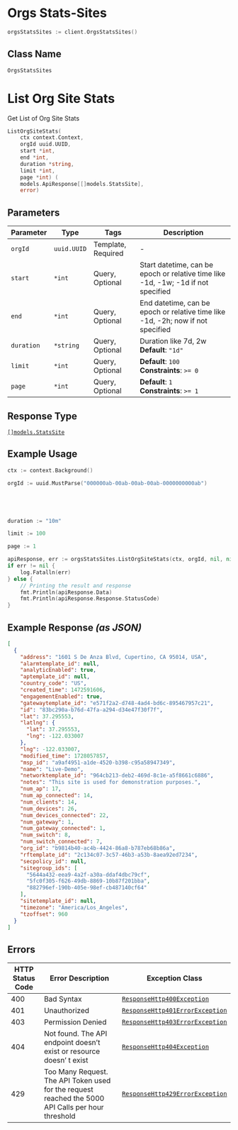# Orgs Stats-Sites

```go
orgsStatsSites := client.OrgsStatsSites()
```

## Class Name

`OrgsStatsSites`


# List Org Site Stats

Get List of Org Site Stats

```go
ListOrgSiteStats(
    ctx context.Context,
    orgId uuid.UUID,
    start *int,
    end *int,
    duration *string,
    limit *int,
    page *int) (
    models.ApiResponse[[]models.StatsSite],
    error)
```

## Parameters

| Parameter | Type | Tags | Description |
|  --- | --- | --- | --- |
| `orgId` | `uuid.UUID` | Template, Required | - |
| `start` | `*int` | Query, Optional | Start datetime, can be epoch or relative time like -1d, -1w; -1d if not specified |
| `end` | `*int` | Query, Optional | End datetime, can be epoch or relative time like -1d, -2h; now if not specified |
| `duration` | `*string` | Query, Optional | Duration like 7d, 2w<br>**Default**: `"1d"` |
| `limit` | `*int` | Query, Optional | **Default**: `100`<br>**Constraints**: `>= 0` |
| `page` | `*int` | Query, Optional | **Default**: `1`<br>**Constraints**: `>= 1` |

## Response Type

[`[]models.StatsSite`](../../doc/models/stats-site.md)

## Example Usage

```go
ctx := context.Background()

orgId := uuid.MustParse("000000ab-00ab-00ab-00ab-0000000000ab")





duration := "10m"

limit := 100

page := 1

apiResponse, err := orgsStatsSites.ListOrgSiteStats(ctx, orgId, nil, nil, &duration, &limit, &page)
if err != nil {
    log.Fatalln(err)
} else {
    // Printing the result and response
    fmt.Println(apiResponse.Data)
    fmt.Println(apiResponse.Response.StatusCode)
}
```

## Example Response *(as JSON)*

```json
[
  {
    "address": "1601 S De Anza Blvd, Cupertino, CA 95014, USA",
    "alarmtemplate_id": null,
    "analyticEnabled": true,
    "aptemplate_id": null,
    "country_code": "US",
    "created_time": 1472591606,
    "engagementEnabled": true,
    "gatewaytemplate_id": "e571f2a2-d748-4ad4-bd6c-895467957c21",
    "id": "83bc290a-b76d-47fa-a294-d34e47f30f7f",
    "lat": 37.295553,
    "latlng": {
      "lat": 37.295553,
      "lng": -122.033007
    },
    "lng": -122.033007,
    "modified_time": 1728057857,
    "msp_id": "a9af4951-a1de-4520-b398-c95a58947349",
    "name": "Live-Demo",
    "networktemplate_id": "964cb213-deb2-469d-8c1e-a5f8661c6886",
    "notes": "This site is used for demonstration purposes.",
    "num_ap": 17,
    "num_ap_connected": 14,
    "num_clients": 14,
    "num_devices": 26,
    "num_devices_connected": 22,
    "num_gateway": 1,
    "num_gateway_connected": 1,
    "num_switch": 8,
    "num_switch_connected": 7,
    "org_id": "b9814b40-ac4b-4424-86a8-b787eb68b86a",
    "rftemplate_id": "2c134c07-3c57-46b3-a53b-8aea92ed7234",
    "secpolicy_id": null,
    "sitegroup_ids": [
      "5644a432-eea9-4a2f-a30a-ddaf4dbc79cf",
      "5fc0f305-f626-49db-8869-10b87f201bba",
      "882796ef-190b-405e-98ef-cb487140cf64"
    ],
    "sitetemplate_id": null,
    "timezone": "America/Los_Angeles",
    "tzoffset": 960
  }
]
```

## Errors

| HTTP Status Code | Error Description | Exception Class |
|  --- | --- | --- |
| 400 | Bad Syntax | [`ResponseHttp400Exception`](../../doc/models/response-http-400-exception.md) |
| 401 | Unauthorized | [`ResponseHttp401ErrorException`](../../doc/models/response-http-401-error-exception.md) |
| 403 | Permission Denied | [`ResponseHttp403ErrorException`](../../doc/models/response-http-403-error-exception.md) |
| 404 | Not found. The API endpoint doesn’t exist or resource doesn’ t exist | [`ResponseHttp404Exception`](../../doc/models/response-http-404-exception.md) |
| 429 | Too Many Request. The API Token used for the request reached the 5000 API Calls per hour threshold | [`ResponseHttp429ErrorException`](../../doc/models/response-http-429-error-exception.md) |

